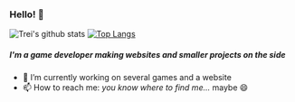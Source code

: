 ### Hello! 👋

![Trei's github stats](https://github-readme-stats.vercel.app/api?username=Treixatek&&hide=stars&count_private=true&show_icons=true)
[![Top Langs](https://github-readme-stats.vercel.app/api/top-langs/?username=Treixatek&layout=compact&hide=hlsl,shaderlab,glsl,objectivec++,c)](https://github.com/anuraghazra/github-readme-stats)

##### I'm a game developer making websites and smaller projects on the side

- 🔭 I’m currently working on several games and a website
- 📫 How to reach me: *you know where to find me...* maybe 😄

